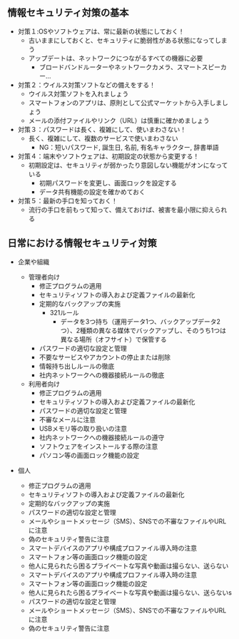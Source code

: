 ##  情報セキュリティ対策の基本
- 対策１:OSやソフトウェアは、常に最新の状態にしておく！
  - 古いままにしておくと、セキュリティに脆弱性がある状態になってしまう
  - アップデートは、ネットワークにつながるすべての機器に必要
    - ブロードバンドルーターやネットワークカメラ、スマートスピーカー...
- 対策２：ウイルス対策ソフトなどの備えをする！
  - ウイルス対策ソフトを入れましょう
  - スマートフォンのアプリは、原則として公式マーケットから入手しましょう
  - メールの添付ファイルやリンク（URL）は慎重に確かめましょう
- 対策３：パスワードは長く、複雑にして、使いまわさない！
  - 長く、複雑にして、複数のサービスで使いまわさない
    - NG：短いパスワード, 誕生日, 名前, 有名キャラクター, 辞書単語
- 対策４：端末やソフトウェアは、初期設定の状態から変更する！
  - 初期設定は、セキュリティが弱かったり意図しない機能がオンになっている
    - 初期パスワードを変更し、画面ロックを設定する
    - データ共有機能の設定を確かめておく
- 対策５：最新の手口を知っておく！
  - 流行の手口を前もって知って、備えておけば、被害を最小限に抑えられる

##  日常における情報セキュリティ対策
- 企業や組織
  - 管理者向け
    - 修正プログラムの適用
    - セキュリティソフトの導入および定義ファイルの最新化
    - 定期的なバックアップの実施
      - 321ルール
        - データを3つ持ち（運用データ1つ、バックアップデータ2つ）、2種類の異なる媒体でバックアップし、そのうち1つは異なる場所（オフサイト）で保管する
    - パスワードの適切な設定と管理
    - 不要なサービスやアカウントの停止または削除
    - 情報持ち出しルールの徹底
    - 社内ネットワークへの機器接続ルールの徹底
  - 利用者向け
    - 修正プログラムの適用
    - セキュリティソフトの導入および定義ファイルの最新化
    - パスワードの適切な設定と管理
    - 不審なメールに注意
    - USBメモリ等の取り扱いの注意
    - 社内ネットワークへの機器接続ルールの遵守
    - ソフトウェアをインストールする際の注意
    - パソコン等の画面ロック機能の設定

- 個人
  - 修正プログラムの適用
  - セキュリティソフトの導入および定義ファイルの最新化
  - 定期的なバックアップの実施
  - パスワードの適切な設定と管理
  - メールやショートメッセージ（SMS）、SNSでの不審なファイルやURLに注意
  - 偽のセキュリティ警告に注意
  - スマートデバイスのアプリや構成プロファイル導入時の注意
  - スマートフォン等の画面ロック機能の設定
  - 他人に見られたら困るプライベートな写真や動画は撮らない、送らない
  - スマートデバイスのアプリや構成プロファイル導入時の注意
  - スマートフォン等の画面ロック機能の設定
  - 他人に見られたら困るプライベートな写真や動画は撮らない、送らないs
  - パスワードの適切な設定と管理
  - メールやショートメッセージ（SMS）、SNSでの不審なファイルやURLに注意
  - 偽のセキュリティ警告に注意
